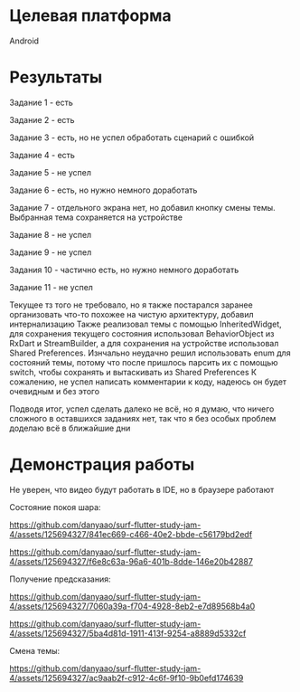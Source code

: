 # Целевая платформа

Android

# Результаты

Задание 1 - есть

Задание 2 - есть

Задание 3 - есть, но не успел обработать сценарий с ошибкой

Задание 4 - есть

Задание 5 - не успел

Задание 6 - есть, но нужно немного доработать

Задание 7 - отдельного экрана нет, но добавил кнопку смены темы. Выбранная тема сохраняется на устройстве

Задание 8 - не успел

Задание 9 - не успел

Задания 10 - частично есть, но нужно немного доработать

Задание 11 - не успел

Текущее тз того не требовало, но я также постарался заранее организовать что-то похожее на чистую архитектуру, добавил интернализацию
Также реализовал темы с помощью InheritedWidget, для сохранения текущего состояния использовал BehaviorObject из RxDart и StreamBuilder,
а для сохранения на устройстве использовал Shared Preferences. Изнчально неудачно решил использовать enum для состояний темы,
потому что после пришлось парсить их с помощью switch, чтобы сохранять и вытаскивать из Shared Preferences
К сожалению, не успел написать комментарии к коду, надеюсь он будет очевидным и без этого

Подводя итог, успел сделать далеко не всё, но я думаю, что ничего сложного в оставшихся заданиях нет,
так что я без особых проблем доделаю всё в ближайшие дни

# Демонстрация работы

Не уверен, что видео будут работать в IDE, но в браузере работают

Состояние покоя шара:

https://github.com/danyaao/surf-flutter-study-jam-4/assets/125694327/841ec669-c466-40e2-bbde-c56179bd2edf

https://github.com/danyaao/surf-flutter-study-jam-4/assets/125694327/f6e8c63a-96a6-401b-8dde-146e20b42887

Получение предсказания:

https://github.com/danyaao/surf-flutter-study-jam-4/assets/125694327/7060a39a-f704-4928-8eb2-e7d89568b4a0

https://github.com/danyaao/surf-flutter-study-jam-4/assets/125694327/5ba4d81d-1911-413f-9254-a8889d5332cf

Смена темы:

https://github.com/danyaao/surf-flutter-study-jam-4/assets/125694327/ac9aab2f-c912-4c6f-9f10-9b0efd174639
